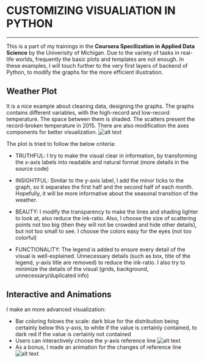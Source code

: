 # CUSTOMIZING VISUALIATION IN PYTHON
---
This is a part of my trainings in the **Coursera Specilization in Applied Data Science** by the Univerisity of Michigan.
Due to the variety of tasks in real-life worlds, frequently the basic plots and templates are not enough. 
In these examples, I will touch further to the very first layers of backend of Python, to modify the graphs for the more efficient illustration. 

## Weather Plot
It is a nice example about cleaning data, designing the graphs. The graphs contains different variables, with the high-record and low-record temperature. The space between them is shaded. The scatters present the record-broken temperature in 2015. There are also modification the axes components for better visualization. 
![alt text](https://github.com/maianhdang/customize_visual/blob/master/results/weather_plot.png)

The plot is tried to follow the below criteria:
* TRUTHFUL: I try to make the visual clear in information, by transforming the x-axis labels into readable and natural format (more details in the source code)

* INSIGHTFUL: Similar to the y-axis label, I add the minor ticks to the graph, so it separates the first half and the second half of each month. Hopefully, it will be more informative about the seasonal transition of the weather. 

* BEAUTY: I modify the transparency to make the lines and shading lighter to look at, also reduce the ink-ratio. Also, I choose the size of scattering points not too big (then they will not be crowded and hide other details), but not too small to see. I choose the colors easy for the eyes (not too colorful)

* FUNCTIONALITY: The legend is added to ensure every detail of the visual is well-explained. Unnecessary details (such as box, title of the legend, y-axis title are removed) to reduce the ink-ratio. I also try to minimize the details of the visual (grids, background, unnecessary/duplicated info)

## Interactive and Animations
I make an more advanced visualization: 
* Bar coloring folows the scale: dark blue for the distribution being certainly below this y-axis, to white if the value is certainly contained, to dark red if the value is certainly not contained
* Users can interactively choose the y-axis reference line
![alt text](https://github.com/maianhdang/customize_visual/blob/master/results/interactivity.gif)
* As a bonus, I made an animation for the changes of reference line
![alt text](https://github.com/maianhdang/customize_visual/blob/master/results/animation.gif)
